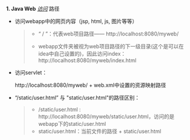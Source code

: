 **1. Java Web** <u>*访问*</u> 路径

- 访问webapp中的网页内容（jsp, html, js, 图片等等）

  > - “ / ”：代表web项目路径—— http://localhost:8080/myweb/
  >
  > - webapp文件夹被视为web项目路径的下一级目录(这个是可以在idea中自己设置的)，因此访问index：http://localhost:8080/myweb/index.html

- 访问servlet：

   http://localhost:8080/myweb/  +  web.xml中设置的资源映射路径

- “/static/user.html” 与 "static/user.html"的路径区别：

  > - /static/user.html :  http://localhost:8080/myweb/static/user.html，访问的是webapp下的static/user.html
  > - static/user.html：当前文件的路径 + static/user.html

